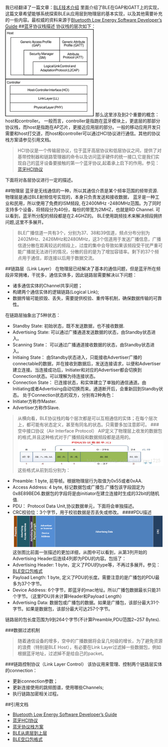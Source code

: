 我已经翻译了一篇文章：[BLE技术介绍](https://zhongxunchao.github.io/wiki/%E7%BF%BB%E8%AF%91/BLE%E6%8A%80%E6%9C%AF%E4%BB%8B%E7%BB%8D/) 
里面介绍了BLE在GAP和GATT上的实现，这篇文章希望能够系统探索BLE从应用层到物理层的基本实现，以及其他需要补充的一些内容。最权威的资料来源于[Bluetooth Low Energy Software Developer’s Guide](https://www.ti.com/lit/ug/swru271i/swru271i.pdf?ts=1592264196467&ref_url=https%253A%252F%252Fwww.ti.com%252Ftool%252FBLE-STACK)
##蓝牙协议栈描述
协议栈的层次如下：
![BLE Protocol Stack](./images/image1.png)
那么这里涉及到2个重要的概念：host和controller。 一般而言，controller是指跑在蓝牙模块上，更底层的那部分协议栈，而host是指跑在AP芯片，更接近应用层的部分。一般的移动应用开发只需要和host打交道，而host和controller可以通过HCI协议进行通信。其他的协议栈方案请参见引用文档。
>HCI协议是一个传输层协议，位于蓝牙高层协议和低层协议之间，提供了对基带控制器和链路管理器的命令以及访问蓝牙硬件的统一接口,它是我们实现自己的蓝牙设备要接触的第一个蓝牙协议,起着承上启下的作用。参见：[蓝牙HCI协议](https://blog.csdn.net/hushiganghu/article/details/61919261)

下面将对各层协议进行一定的描述。

##物理层
蓝牙是无线通信的一种，所以其通信介质是某个频率范围的频带资源.
物理层是通过BLE射频信号实现的，本身只负责发送和接收数据，
蓝牙是一种工业和民用，所以使用了免费的ISM频段, 在2400MHz -2480MHz范围。为了同时支持多个设备，将频段分为40份，每份的带宽为2MHZ，也就是RD Channel. 可以看到，蓝牙所分配的频段都是在2.4GHZ的。
BLE使用跳频技术来解决频段拥挤问题,这里不多展开。
>BLE广播信道一共有3个，分别为37、38和39信道，频点分布分别为2402MHz、2426MHz和2480MHz，这3个信道用于发送广播信息，广播信道分散在距离较远的频段上，过度的集中会导致如果该频段受干扰严重可能广播就无法进行的情况，分散的目的是为了增加容错率。剩下的37个频点用于通信，即连接以后用于数据交流。

##链路层（Link Layer）
在物理层已经解决了基本的通信问题，但是蓝牙所在频段非常拥堵，干扰多，通信实体多，因此链路层需要解决以下问题：
* 诸多通信实体的Channel共享问题；
* 构建两个通信实体的逻辑链路(Logical Link);
* 数据传输可能损毁、丢失，需要提供校验、重传等机制，确保数据传输的可靠性。

在链路层抽象出了5种状态：
* Standby State: 初始状态，既不发送数据，也不接收数据.
* Advertising State: 可以通过广播通道发送数据的状态，由Standby状态进入。
* Scanning State： 可以通过广播通道接收数据的状态，由Standby状态进入。
* Initiaing State： 由Standby状态进入，只能接收Advertiser广播的connectable的数据，并在接收到数据后，发送连接请求，以便和Advertiser建立连接。当连接成功后，Initiater和对应的Advertiser都会切换到Connection状态。可以理解为待连接状态。
* Connection State： 已连接状态，和实体建立了单独的通信通道。由Initiating或者Advertising自动切换而来。通道断开后，会重新回到Standby状态。
处于Connection状态的双方，分别有2种角色：
* Initiater方称作Master.
* Advertiser方称作Slave.
>从横向看，BLE协议栈的每个层次都是可以互相通信的实体；在每个层次上，都可能有状态定义，甚至有同名的状态。只需要多加注意即可。
###空中接口协议（Air Interface Protocol）
AIP定义了物理层上收发的数据包的格式,并且这种格式对于广播频段和数据频段都是适用的。
![数据包格式](./images/image2.png)
这些格式从前到后分别为：
* Preamble: 1 byte, 前导帧。根据物理层行为取值为0x55或者0xAA.
* Access Address: 4 byte, 标记数据包或广播包.广播包该字段固定为0x8E89BED6.数据包的字段将是由initiator在建立连接时生成的32bit的随机值.
* PDU： Protocol Data Unit,协议数据单元，下面将会单独描述。
* CRC校验位：3个字节，用于校验数据是否丢失或修改。
####PDU描述
![AIP数据包的另一张图](./images/image3.png)
这张图比前面一张描述的更加详细，从图中可以看到，从第3列开始的Advertising Header后连续4列即为PDU的内容。包括了：
* Advertising Header: 1 byte，定义了PDU的type等，不再过多展开。参见：[BLE空口包格式](https://www.cnblogs.com/iini/p/8977806.html)
* Payload Length: 1 byte, 定义了PDU的长度。需要注意的是广播包的PDU最多为37个字节。
* Device Address: 6个字节，即蓝牙的mac地址。所以广播包数据最长只能31个字节。（这里PDU并未计算Header和Payload Length）
* Advertising Data: 数据包或广播包的数据。如果是广播包，该部分最大31个字节。如果是数据包，该部分最大可达257个字节。

链路层的包长度范围为9到264个字节(不计算Preamble,PDU范围2~257 Bytes).

###数据过滤机制
>随着通信设备的增多，空中的广播数据将会呈几何级的增长，为了避免资源的浪费（特别是BLE Host），有必要在Link Layer过滤掉一些数据包，例如根据蓝牙地址，过滤掉不是给自己的packet。

###链路控制协议（Link Layer Control）
该协议用来管理、控制两个链路层实体的connection：
* 更新connection参数；
* 更新连接使用的跳频图谱，使用哪些Channels;
* 执行链路加密相关过程。

##引用文档
* [Bluetooth Low Energy Software Developer’s Guide](https://www.ti.com/lit/ug/swru271i/swru271i.pdf?ts=1592264196467&ref_url=https%253A%252F%252Fwww.ti.com%252Ftool%252FBLE-STACK)
* [蓝牙HCI协议](https://blog.csdn.net/hushiganghu/article/details/61919261)
* [蓝牙协议栈方案](https://www.cnblogs.com/iini/p/8834970.html)
* [BLE从底层到上层](https://blog.csdn.net/wuneiqiang/article/details/100569072)
* [BLE空口包格式](https://www.cnblogs.com/iini/p/8977806.html)